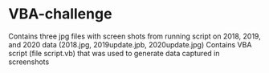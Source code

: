 # VBA-challenge
Contains three jpg files with screen shots from running script on 2018, 2019, and 2020 data (2018.jpg, 2019update.jpb, 2020update.jpg)
Contains VBA script (file script.vb) that was used to generate data captured in screenshots 
